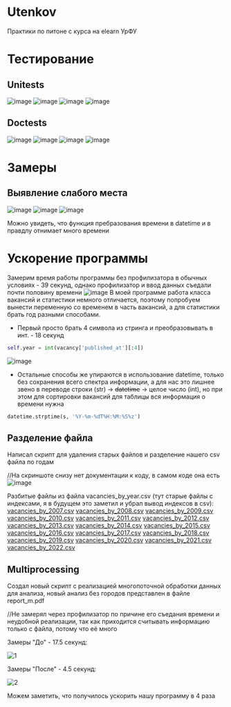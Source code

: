 # Utenkov
Практики по питоне с курса на elearn УрФУ
# Тестированиe
## Unitеsts
![image](https://user-images.githubusercontent.com/77449049/208920109-99b58c7c-c867-4efd-a2a5-c8d555c5c56e.png)
![image](https://user-images.githubusercontent.com/77449049/208920194-965decc3-92fe-4bcf-8076-bfa10103155a.png)
![image](https://user-images.githubusercontent.com/77449049/208920297-e437b826-46b7-46dd-b811-e52e1623b7c6.png)
![image](https://user-images.githubusercontent.com/77449049/208920440-eacb9252-a526-4e35-94c5-d63190f7cc55.png)


## Doctests
![image](https://user-images.githubusercontent.com/77449049/208919717-d09386f2-5527-4482-8f32-da55380f5657.png)
![image](https://user-images.githubusercontent.com/77449049/208919804-e174f5ea-675a-4890-9c90-b856395751e8.png)
![image](https://user-images.githubusercontent.com/77449049/208919863-52bccab8-3844-4f22-b955-077187484630.png)
![image](https://user-images.githubusercontent.com/77449049/208919933-dba77494-b9d8-45ed-805a-ef3a28e3d0ab.png)

# Замеры

## Выявление слабого места
![image](https://user-images.githubusercontent.com/77449049/208974612-d0a2787d-049f-46b8-a633-e7400b3c328a.png)
![image](https://user-images.githubusercontent.com/77449049/208971844-5873208e-85b9-411c-80cb-e64a379b84d7.png)
![image](https://user-images.githubusercontent.com/77449049/208971910-d63f4243-084b-4275-892f-6cf0c2c5e215.png)

Можно увидеть, что функция пребразования времени в datetime и в правдлу отнимает много времени

# Ускорение программы
Замерим время работы программы без профилизатора в обычных условиях - 39 секунд, однако профилизатор и ввод данных съедали почти половину времени
![image](https://user-images.githubusercontent.com/77449049/208978409-1875cccf-7e20-4662-a891-b0f13622e23b.png)
В моей программе работа класса вакансий и статистики немного отличается, поэтому попробуем вынести переменную со временем в часть вакансий,
а для статистики брать год разными способами.
- Первый просто брать 4 символа из стринга и преобразовывать в инт. - 18 секунд
```py
self.year = int(vacancy['published_at'][:4])
```
![image](https://user-images.githubusercontent.com/77449049/208979290-87fee578-3637-4cd7-843f-fbac349b3e5c.png)
- Остальные способы же упираются в использование datetime, только без сохранения всего спектра информации, а для нас это лишнее звено
в переводе строки (str) -> ~~datetime~~ -> целое число (int), но при этом для сортировки вакансий для таблицы вся информация о времени нужна
```py
datetime.strptime(s, '%Y-%m-%dT%H:%M:%S%z')
```
## Разделение файла
Написал скрипт для удаления старых файлов и разделение нашего csv файла по годам

//На скриншоте снизу нет документации к коду, в самом коде она есть
![image](https://user-images.githubusercontent.com/77449049/209677633-ee7febe7-f596-483a-aa7b-bf5b611920ea.png)

Разбитые файлы из файла vacancies_by_year.csv (тут старые файлы с индексами, я в будущем это заметил и убрал вывод индексов в csv):
[vacancies_by_2007.csv](https://github.com/MateLR/Utenkov/files/10308544/vacancies_by_2007.csv)
[vacancies_by_2008.csv](https://github.com/MateLR/Utenkov/files/10308560/vacancies_by_2008.csv)
[vacancies_by_2009.csv](https://github.com/MateLR/Utenkov/files/10308563/vacancies_by_2009.csv)
[vacancies_by_2010.csv](https://github.com/MateLR/Utenkov/files/10308564/vacancies_by_2010.csv)
[vacancies_by_2011.csv](https://github.com/MateLR/Utenkov/files/10308566/vacancies_by_2011.csv)
[vacancies_by_2012.csv](https://github.com/MateLR/Utenkov/files/10308567/vacancies_by_2012.csv)
[vacancies_by_2013.csv](https://github.com/MateLR/Utenkov/files/10308570/vacancies_by_2013.csv)
[vacancies_by_2014.csv](https://github.com/MateLR/Utenkov/files/10308574/vacancies_by_2014.csv)
[vacancies_by_2015.csv](https://github.com/MateLR/Utenkov/files/10308577/vacancies_by_2015.csv)
[vacancies_by_2016.csv](https://github.com/MateLR/Utenkov/files/10308580/vacancies_by_2016.csv)
[vacancies_by_2017.csv](https://github.com/MateLR/Utenkov/files/10308585/vacancies_by_2017.csv)
[vacancies_by_2018.csv](https://github.com/MateLR/Utenkov/files/10308590/vacancies_by_2018.csv)
[vacancies_by_2019.csv](https://github.com/MateLR/Utenkov/files/10308548/vacancies_by_2019.csv)
[vacancies_by_2020.csv](https://github.com/MateLR/Utenkov/files/10308549/vacancies_by_2020.csv)
[vacancies_by_2021.csv](https://github.com/MateLR/Utenkov/files/10308556/vacancies_by_2021.csv)
[vacancies_by_2022.csv](https://github.com/MateLR/Utenkov/files/10308559/vacancies_by_2022.csv)

## Multiprocessing
Создал новый скрипт с реализацией многопоточной обработки данных для анализа, новый анализ без городов представлен в файле report_m.pdf

//Не замерял через профилизатор по причине его съедания времени и неудобной реализации, так как приходится считывать информацию только с файла, потому что её много

Замеры "До" - 17.5 секунд:

![1](https://user-images.githubusercontent.com/77449049/209734893-de76e97a-a1c7-414f-a942-54ac5f982cce.png)

Замеры "После" - 4.5 секунд:

![2](https://user-images.githubusercontent.com/77449049/209734934-6681c913-b9d9-43e6-9b06-a241786cb0ad.png)

Можем заметить, что получилось ускорить нашу программу в 4 раза
